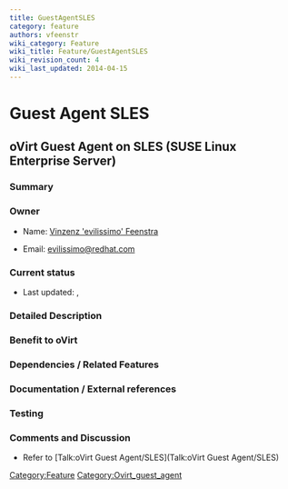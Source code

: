 ```yaml
---
title: GuestAgentSLES
category: feature
authors: vfeenstr
wiki_category: Feature
wiki_title: Feature/GuestAgentSLES
wiki_revision_count: 4
wiki_last_updated: 2014-04-15
---
```


# Guest Agent SLES

## oVirt Guest Agent on SLES (SUSE Linux Enterprise Server)

### Summary

### Owner

*   Name: [ Vinzenz 'evilissimo' Feenstra](User:Vfeenstr)

<!-- -->

*   Email: <evilissimo@redhat.com>

### Current status

*   Last updated: ,

### Detailed Description

### Benefit to oVirt

### Dependencies / Related Features

### Documentation / External references

### Testing

### Comments and Discussion

*   Refer to [Talk:oVirt Guest Agent/SLES](Talk:oVirt Guest Agent/SLES)

<Category:Feature> <Category:Ovirt_guest_agent>
